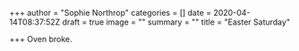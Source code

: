 +++
author = "Sophie Northrop"
categories = []
date = 2020-04-14T08:37:52Z
draft = true
image = ""
summary = ""
title = "Easter Saturday"

+++
Oven broke.